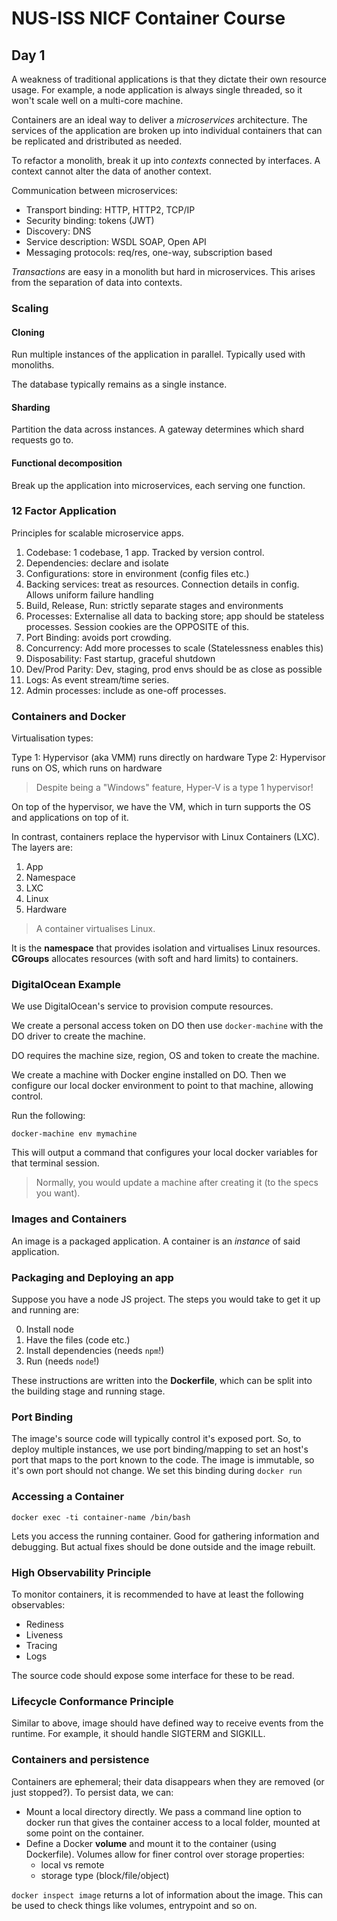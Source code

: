# NUS-ISS NICF Container Course

## Day 1

A weakness of traditional applications is that they dictate their own resource 
usage. For example, a node application is always single threaded, so it won't
scale well on a multi-core machine. 

Containers are an ideal way to deliver a *microservices* architecture. The
services of the application are broken up into individual containers that can be
replicated and dristributed as needed. 

To refactor a monolith, break it up into *contexts* connected by interfaces.
A context cannot alter the data of another context.

Communication between microservices:
- Transport binding: HTTP, HTTP2, TCP/IP
- Security binding: tokens (JWT)
- Discovery: DNS
- Service description: WSDL SOAP, Open API
- Messaging protocols: req/res, one-way, subscription based

*Transactions* are easy in a monolith but hard in microservices. This arises
from the separation of data into contexts. 

### Scaling

#### Cloning

Run multiple instances of the application in parallel. Typically used with
monoliths. 

The database typically remains as a single instance.

#### Sharding

Partition the data across instances. A gateway determines which shard requests
go to.

#### Functional decomposition

Break up the application into microservices, each serving one function. 

### 12 Factor Application

Principles for scalable microservice apps. 

1. Codebase: 1 codebase, 1 app. Tracked by version control.
2. Dependencies: declare and isolate
3. Configurations: store in environment (config files etc.)
4. Backing services: treat as resources. Connection details in config. Allows
   uniform failure handling
5. Build, Release, Run: strictly separate stages and environments
6. Processes: Externalise all data to backing store; app should be stateless
   processes. Session cookies are the OPPOSITE of this.
7. Port Binding: avoids port crowding. 
8. Concurrency: Add more processes to scale (Statelessness enables this)
9. Disposability: Fast startup, graceful shutdown
10. Dev/Prod Parity: Dev, staging, prod envs should be as close as possible
11. Logs: As event stream/time series.
12. Admin processes: include as one-off processes.

### Containers and Docker

Virtualisation types:

Type 1: Hypervisor (aka VMM) runs directly on hardware
Type 2: Hypervisor runs on OS, which runs on hardware

> Despite being a "Windows" feature, Hyper-V is a type 1 hypervisor!

On top of the hypervisor, we have the VM, which in turn supports the OS and
applications on top of it.

In contrast, containers replace the hypervisor with Linux Containers (LXC). The
layers are:

1. App
2. Namespace
3. LXC
4. Linux
5. Hardware

> A container virtualises Linux.

It is the **namespace** that provides isolation and virtualises Linux resources.
**CGroups** allocates resources (with soft and hard limits) to containers.

### DigitalOcean Example

We use DigitalOcean's service to provision compute resources.

We create a personal access token on DO then use `docker-machine` with the DO
driver to create the machine. 

DO requires the machine size, region, OS and token to create the machine.

We create a machine with Docker engine installed on DO. Then we configure our
local docker environment to point to that machine, allowing control.

Run the following:
```
docker-machine env mymachine
```
This will output a command that configures your local docker variables for that
terminal session. 

>Normally, you would update a machine after creating it (to the specs you want).

### Images and Containers

An image is a packaged application. A container is an *instance* of said
application. 

### Packaging and Deploying an app

Suppose you have a node JS project. The steps you would take to get it up and
running are:

0. Install node
1. Have the files (code etc.)
2. Install dependencies (needs `npm`!)
3. Run (needs `node`!)

These instructions are written into the **Dockerfile**, which can be split into
the building stage and running stage. 

### Port Binding

The image's source code will typically control it's exposed port. So, to deploy
multiple instances, we use port binding/mapping to set an host's port that
maps to the port known to the code. The image is immutable, so it's own port
should not change. We set this binding during `docker run`

### Accessing a Container

`docker exec -ti container-name /bin/bash`

Lets you access the running container. Good for gathering information and
debugging. But actual fixes should be done outside and the image rebuilt. 

### High Observability Principle

To monitor containers, it is recommended to have at least the following
observables:

- Rediness
- Liveness
- Tracing
- Logs

The source code should expose some interface for these to be read. 

### Lifecycle Conformance Principle

Similar to above, image should have defined way to receive events from the
runtime. For example, it should handle SIGTERM and SIGKILL.

### Containers and persistence

Containers are ephemeral; their data disappears when they are removed (or just
stopped?). To persist data, we can:

- Mount a local directory directly. We pass a command line option to docker run
  that gives the container access to a local folder, mounted at some point on
  the container. 
- Define a Docker **volume** and mount it to the container (using Dockerfile).
  Volumes allow for finer control over storage properties:
  - local vs remote
  - storage type (block/file/object)

`docker inspect image` returns a lot of information about the image. This can be
used to check things like volumes, entrypoint and so on. 